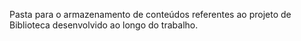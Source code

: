 Pasta para o armazenamento de conteúdos referentes ao projeto de Biblioteca desenvolvido ao longo do trabalho.
